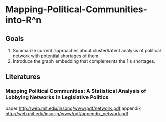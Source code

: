 # Mapping-Political-Communities-into-R^n
## Goals 
1. Summarize current approaches about cluster/latent analysis of political network with potential shortages of them. 
2. Introduce the graph embedding that complements the 1's shortages.

## Literatures
### Mapping Political Communities: A Statistical Analysis of Lobbying Networks in Legislative Politics
paper http://web.mit.edu/insong/www/pdf/network.pdf
appendix http://web.mit.edu/insong/www/pdf/appendix_network.pdf
